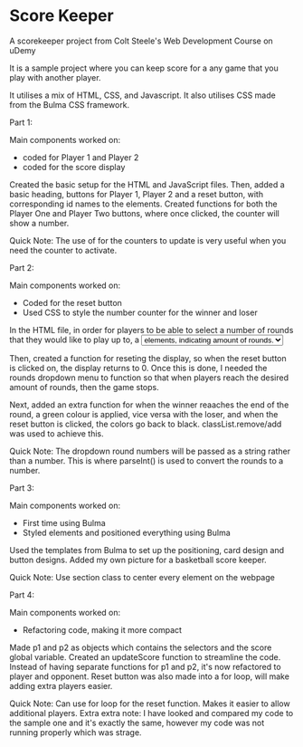 # Score Keeper
A scorekeeper project from Colt Steele's Web Development Course on uDemy

It is a sample project where you can keep score for a any game that you play with another player. 

It utilises a mix of HTML, CSS, and Javascript. It also utilises CSS made from the Bulma CSS framework. 



Part 1:

Main components worked on: 

- coded for Player 1 and Player 2
- coded for the score display

Created the basic setup for the HTML and JavaScript files. Then, added a basic heading, buttons for Player 1, Player 2 and a reset button,  with corresponding id names to the elements. Created functions for both the Player One and Player Two buttons, where once clicked, the counter will show a number.  

Quick Note: The use of <span> for the counters to update is very useful when you need the counter to activate. 



Part 2: 

Main components worked on:
 
 - Coded for the reset button
 - Used CSS to style the number counter for the winner and loser

In the HTML file, in order for players to be able to select a number of rounds that they would like to play up to, a <select> element was used with the following <option> elements, indicating amount of rounds. 

Then, created a function for reseting the display, so when the reset button is clicked on, the display returns to 0. Once this is done, I needed the rounds dropdown menu to function so that when players reach the desired amount of rounds, then the game stops. 

Next, added an extra function for when the winner reaaches the end of the round, a green colour is applied, vice versa with the loser, and when the reset button is clicked, the colors go back to black. classList.remove/add was used to achieve this. 

Quick Note: The dropdown round numbers will be passed as a string rather than a number. This is where parseInt() is used to convert the rounds to a number. 



Part 3:

Main components worked on:

- First time using Bulma
- Styled elements and positioned everything using Bulma

Used the templates from Bulma to set up the positioning, card design and button designs. Added my own picture for a basketball score keeper.  

Quick Note: Use section class to center every element on the webpage


Part 4:

Main components worked on:

- Refactoring code, making it more compact

Made p1 and p2 as objects which contains the selectors and the score global variable. Created an updateScore function to streamline the code. Instead of having separate functions for p1 and p2, it's now refactored to player and opponent.  Reset button was also made into a for loop, will make adding extra players easier. 

Quick Note: Can use for loop for the reset function. Makes it easier to allow additional players. Extra extra note: I have looked and compared my code to the sample one and it's exactly the same, however my code was not running properly which was strage. 